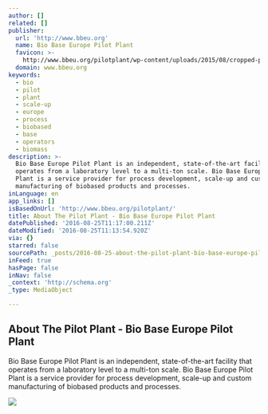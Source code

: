 ```yaml
---
author: []
related: []
publisher:
  url: 'http://www.bbeu.org'
  name: Bio Base Europe Pilot Plant
  favicon: >-
    http://www.bbeu.org/pilotplant/wp-content/uploads/2015/08/cropped-pilot-plant-logo-square-850x850-192x192.jpg
  domain: www.bbeu.org
keywords:
  - bio
  - pilot
  - plant
  - scale-up
  - europe
  - process
  - biobased
  - base
  - operators
  - biomass
description: >-
  Bio Base Europe Pilot Plant is an independent, state-of-the-art facility that
  operates from a laboratory level to a multi-ton scale. Bio Base Europe Pilot
  Plant is a service provider for process development, scale-up and custom
  manufacturing of biobased products and processes.
inLanguage: en
app_links: []
isBasedOnUrl: 'http://www.bbeu.org/pilotplant/'
title: About The Pilot Plant - Bio Base Europe Pilot Plant
datePublished: '2016-08-25T11:17:00.211Z'
dateModified: '2016-08-25T11:13:54.920Z'
via: {}
starred: false
sourcePath: _posts/2016-08-25-about-the-pilot-plant-bio-base-europe-pilot-plant.md
inFeed: true
hasPage: false
inNav: false
_context: 'http://schema.org'
_type: MediaObject

---
```

<article style=""><h1>About The Pilot Plant - Bio Base Europe Pilot Plant</h1><p>Bio Base Europe Pilot Plant is an independent, state-of-the-art facility that operates from a laboratory level to a multi-ton scale. Bio Base Europe Pilot Plant is a service provider for process development, scale-up and custom manufacturing of biobased products and processes.</p><img src="http://www.bbeu.org/pilotplant/wp-content/uploads/2015/09/highlightImage-Process-Development.png" /></article>